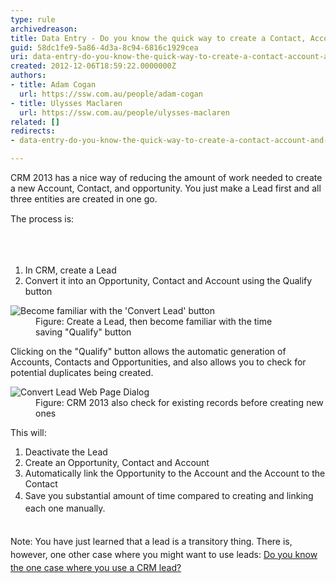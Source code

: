 ```yaml
---
type: rule
archivedreason: 
title: Data Entry - Do you know the quick way to create a Contact, Account, and Opportunity in one go?
guid: 58dc1fe9-5a86-4d3a-8c94-6816c1929cea
uri: data-entry-do-you-know-the-quick-way-to-create-a-contact-account-and-opportunity-in-1-go
created: 2012-12-06T18:59:22.0000000Z
authors:
- title: Adam Cogan
  url: https://ssw.com.au/people/adam-cogan
- title: Ulysses Maclaren
  url: https://ssw.com.au/people/ulysses-maclaren
related: []
redirects:
- data-entry-do-you-know-the-quick-way-to-create-a-contact-account-and-opportunity-in-one-go

---
```



<p>​​​CRM 2013 has a nice way of reducing the amount of work needed to create a new Account, Contact, and opportunity. You just&#160;make&#160;a Lead first and all three entities are created in one&#160;go.</p><p><span style="line-height&#58;20.799999237060547px;">T</span><span style="line-height&#58;20.799999237060547px;">he process is&#58;​</span></p>
<br><excerpt class='endintro'></excerpt><br>
<ol><li>In CRM, create a Lead</li><li>Convert it into an Opportunity, Contact and Account using the Qualify button</li></ol><dl class="image"><dt>
         <img alt="Become familiar with the 'Convert Lead' button" src="/PublishingImages/CRM_ConvertLead.jpg" />
      </dt><dd>Figure&#58; Create a Lead, then become familiar with the time saving&#160;&quot;Qualify&quot; button</dd></dl><p>Clicking on the &quot;Qualify&quot; button allows the automatic generation of Accounts, Contacts and Opportunities, and also allows you to check for potential duplicates being created.</p><dl class="image"><dt>
         <img alt="Convert Lead Web Page Dialog" src="/PublishingImages/CRM_ConvertLeadDialg.jpg" />
      </dt><dd>Figure&#58; CRM 2013 also&#160;check for existing records before creating new ones</dd></dl><p>This will&#58;</p><ol>
   <li>​Deactivate the Lead​ </li><li>Create an Opportunity, Contact and Account</li><li>Automatically link the Opportunity to the Account and the Account to the Contact</li><li>
      <span style="line-height&#58;1.6;">Save you substantial amount of time compared to creating and linking each one manually.</span><br></li></ol><div>
   <span style="line-height&#58;20.799999237060547px;">​<br></span></div><div>
   <span style="line-height&#58;20.799999237060547px;">Note&#58; You have just learned that a lead is a transitory thing. There is, however, one other case where you might want to use leads&#58;&#160;<a href="/Pages/The-one-case-where-you-use-a-CRM-lead.aspx">Do you know the one case where you use a CRM lead?</a>&#160;</span></div>


